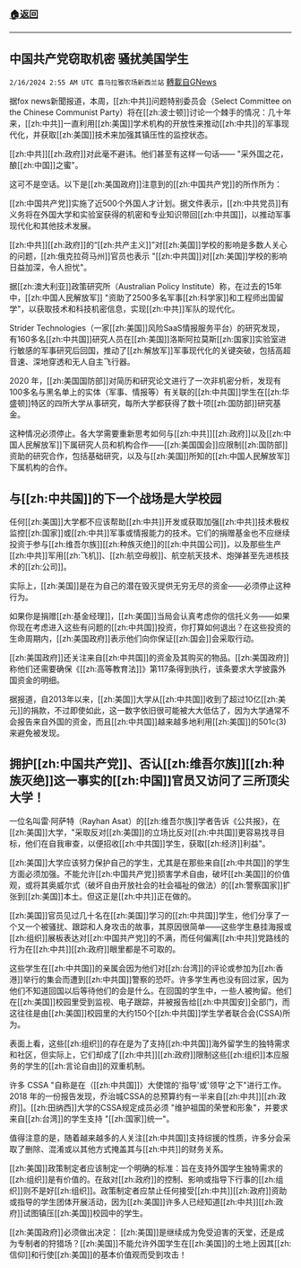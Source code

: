 ###  [:house:返回](README.md)
---


## 中国共产党窃取机密 骚扰美国学生
`2/16/2024 2:55 AM UTC 喜马拉雅农场新西兰站` [轉載自GNews](https://gnews.org/articles/2312956)

         

据fox news新聞报道，本周，[[zh:中共]]问题特别委员会（Select Committee on the Chinese Communist Party）将在[[zh:波士顿]]讨论一个棘手的情况：几十年来，[[zh:中共]]一直利用[[zh:美国]]学术机构的开放性来推动[[zh:中共]]的军事现代化，并获取[[zh:美国]]技术来加强其镇压性的监控状态。

[[zh:中共]][[zh:政府]]对此毫不避讳。他们甚至有这样一句话—— "采外国之花，酿[[zh:中国]]之蜜"。

这可不是空话。以下是[[zh:美国政府]]注意到的[[zh:中国共产党]]的所作所为：

[[zh:中国共产党]]实施了近500个外国人才计划。据文件表示，[[zh:中共党员]]有义务将在外国大学和实验室获得的机密和专业知识带回[[zh:中共国]]，以推动军事现代化和其他技术发展。

[[zh:中共]][[zh:政府]]的“[[zh:共产主义]]”对[[zh:美国]]学校的影响是多数人关心的问题，[[zh:俄克拉荷马州]]官员也表示 "[[zh:中共国]]对[[zh:美国]]学校的影响日益加深，令人担忧"。

据[[zh:澳大利亚]]政策研究所（Australian Policy Institute）称，在过去的15年中，[[zh:中国人民解放军]] "资助了2500多名军事[[zh:科学家]]和工程师出国留学"，以获取技术和科技机密信息，实现[[zh:中共]]军队的现代化。

Strider Technologies（一家[[zh:美国]]风险SaaS情报服务平台）的研究发现，有160多名[[zh:中共国]]研究人员在[[zh:美国]]洛斯阿拉莫斯[[zh:国家]]实验室进行敏感的军事研究后回国，推动了[[zh:解放军]]军事现代化的关键突破，包括高超音速、深地穿透和无人自主飞行器。

2020 年，[[zh:美国国防部]]对简历和研究论文进行了一次非机密分析，发现有100多名与黑名单上的实体（军事、情报等）有关联的[[zh:中共国]]学生在[[zh:华盛顿]]特区的四所大学从事研究，每所大学都获得了数十项[[zh:国防部]]研究基金。

这种情况必须停止。各大学需要重新思考如何与[[zh:中共]][[zh:政府]]以及[[zh:中国人民解放军]]下属研究人员和机构合作——[[zh:美国国会]]应限制[[zh:国防部]]资助的研究合作，包括基础研究，以及与[[zh:美国]]所知的[[zh:中国人民解放军]]下属机构的合作。

## 与[[zh:中共国]]的下一个战场是大学校园

任何[[zh:美国]]大学都不应该帮助[[zh:中共]]开发或获取加强[[zh:中共]]技术极权监控[[zh:国家]]或[[zh:中共]]军事或情报能力的技术。它们的捐赠基金也不应继续投资于参与[[zh:维吾尔族]][[zh:种族灭绝]]的[[zh:中共国公司]]，以及那些生产[[zh:中共]]军用[[zh:飞机]]、[[zh:航空母舰]]、航空航天技术、炮弹甚至先进核技术的[[zh:公司]]。

实际上，[[zh:美国]]是在为自己的潜在毁灭提供无穷无尽的资金——必须停止这种行为。

如果你是捐赠[[zh:基金经理]]，[[zh:美国]]当局会认真考虑你的信托义务——如果你现在考虑进入这些有问题的[[zh:中共国]]投资，你打算如何退出？在这些投资的生命周期内，[[zh:美国政府]]表示他们向你保证[[zh:国会]]会采取行动。

[[zh:美国政府]]还关注来自[[zh:中共国]]的资金及其购买的物品。[[zh:美国政府]]称他们还需要确保《[[zh:高等教育法]]》第117条得到执行，该条要求大学披露外国资金的明细。

据报道，自2013年以来，[[zh:美国]]大学从[[zh:中共国]]收到了超过10亿[[zh:美元]]的捐款，不过即使如此，这一数字依旧很可能被大大低估了，因为大学通常不会报告来自外国的资金，而且[[zh:中共国]]越来越多地利用[[zh:美国]]的501c(3)来避免被发现。

## 拥护[[zh:中国共产党]]、否认[[zh:维吾尔族]][[zh:种族灭绝]]这一事实的[[zh:中国]]官员又访问了三所顶尖大学！

一位名叫雷·阿萨特（Rayhan Asat）的[[zh:维吾尔族]]学者告诉《公共报》，在[[zh:美国]]大学，"采取反对[[zh:美国]]的立场比反对[[zh:中共国]]更容易找寻目标，他们在自我审查，以便招收[[zh:中共国]]学生，获取[[zh:经济]]利益"。

[[zh:美国]]大学应该努力保护自己的学生，尤其是在那些来自[[zh:中共国]]的学生方面必须加强。不能允许[[zh:中国共产党]]损害学术自由，破坏[[zh:美国]]的价值观，或将其奥威尔式（破坏自由开放社会的社会福祉的做法）的[[zh:警察国家]]扩张到[[zh:美国]]本土。但这正是[[zh:中共]]正在做的。

[[zh:美国]]官员见过几十名在[[zh:美国]]学习的[[zh:中共国]]学生，他们分享了一个又一个被骚扰、跟踪和人身攻击的故事，其原因很简单——这些学生悬挂海报或[[zh:组织]]展板表达对[[zh:中国共产党]]的不满，而任何偏离[[zh:中共]]党路线的行为在[[zh:中共]][[zh:政府]]眼里都是不可取的。

这些学生在[[zh:中共国]]的亲属会因为他们对[[zh:台湾]]的评论或参加为[[zh:香港]]举行的集会而遭到[[zh:中共国]]警察的恐吓。许多学生再也没有回过家，因为他们不知道回国以后等待他们的会是什么。在回国的学生中，一些人被拘留。他们在[[zh:美国]]校园里受到监视、电子跟踪，并被报告给[[zh:中共国安]]全部门，而这往往是由[[zh:美国]]校园里的大约150个[[zh:中共国]]学生学者联合会(CSSA)所为。

表面上看，这些[[zh:组织]]的存在是为了支持[[zh:中共国]]海外留学生的独特需求和社区，但实际上，它们却成了[[zh:中共]][[zh:政府]]限制这些[[zh:组织]]本应服务的学生的[[zh:言论自由]]的双重机制。

许多 CSSA "自称是在（[[zh:中共国]]）大使馆的'指导'或'领导'之下"进行工作。2018 年的一份报告发现，乔治城CSSA的总预算约有一半来自[[zh:中共]][[zh:政府]]。[[zh:田纳西]]大学的CSSA规定成员必须 "维护祖国的荣誉和形象"，并要求来自[[zh:台湾]]的学生支持 "[[zh:国家]]统一"。

值得注意的是，随着越来越多的人关注[[zh:中共国]]支持综援的性质，许多分会采取了删除、混淆或以其他方式掩盖其与[[zh:中共]]的财务关系。

[[zh:美国]]政策制定者应该制定一个明确的标准：旨在支持外国学生独特需求的[[zh:组织]]是有价值的。在敌对[[zh:政府]]的控制、影响或指导下行事的[[zh:组织]]则不是好[[zh:组织]]。政策制定者应禁止任何接受[[zh:中共]][[zh:政府]]资助或指导的学生团体开展活动，因为[[zh:美国]]许多人已经知道[[zh:中共]][[zh:政府]]试图镇压[[zh:美国]]校园中的学生。

[[zh:美国政府]]必须做出决定： [[zh:美国]]是继续成为免受迫害的天堂，还是成为专制者的狩猎场？[[zh:美国]]不能允许外国学生在[[zh:美国]]的土地上因其[[zh:信仰]]和行使[[zh:美国]]的基本价值观而受到攻击！
